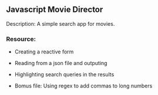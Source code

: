 ## Javascript Movie Director

Description: A simple search app for movies.

### Resource:
- Creating a reactive form
- Reading from a json file and outputing
- Highlighting search queries in the results

- Bomus file: Using regex to add commas to long numbers
